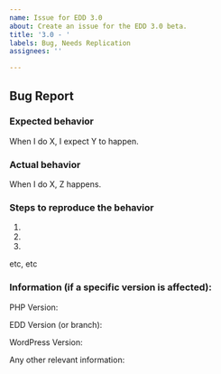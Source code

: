 ```yaml
---
name: Issue for EDD 3.0
about: Create an issue for the EDD 3.0 beta.
title: '3.0 - '
labels: Bug, Needs Replication
assignees: ''

---
```


## Bug Report
### Expected behavior
When I do X, I expect Y to happen.

### Actual behavior
When I do X, Z happens.

### Steps to reproduce the behavior
1)
2)
3)
etc, etc

### Information (if a specific version is affected):
PHP Version:

EDD Version (or branch):

WordPress Version:

Any other relevant information:
